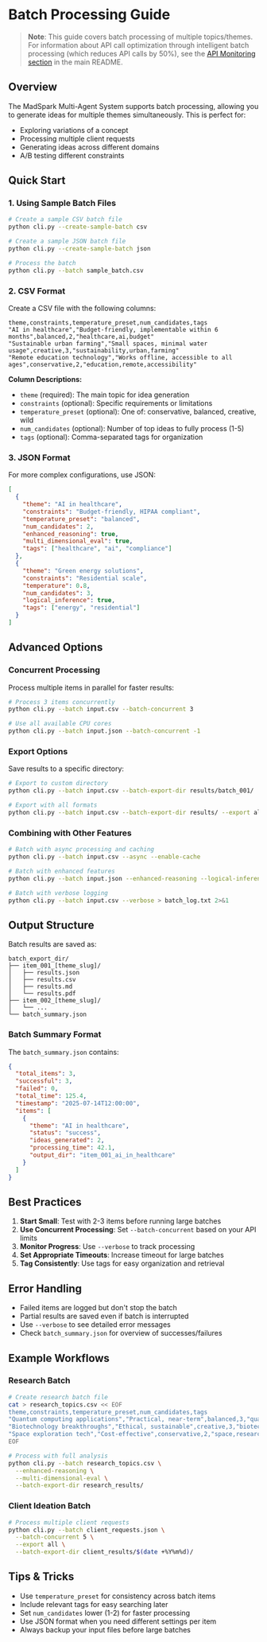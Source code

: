# Batch Processing Guide

> **Note**: This guide covers batch processing of multiple topics/themes. For information about API call optimization through intelligent batch processing (which reduces API calls by 50%), see the [API Monitoring section](../README.md#-batch-api-monitoring--cost-analysis) in the main README.

## Overview

The MadSpark Multi-Agent System supports batch processing, allowing you to generate ideas for multiple themes simultaneously. This is perfect for:
- Exploring variations of a concept
- Processing multiple client requests
- Generating ideas across different domains
- A/B testing different constraints

## Quick Start

### 1. Using Sample Batch Files

```bash
# Create a sample CSV batch file
python cli.py --create-sample-batch csv

# Create a sample JSON batch file  
python cli.py --create-sample-batch json

# Process the batch
python cli.py --batch sample_batch.csv
```

### 2. CSV Format

Create a CSV file with the following columns:

```csv
theme,constraints,temperature_preset,num_candidates,tags
"AI in healthcare","Budget-friendly, implementable within 6 months",balanced,2,"healthcare,ai,budget"
"Sustainable urban farming","Small spaces, minimal water usage",creative,3,"sustainability,urban,farming"
"Remote education technology","Works offline, accessible to all ages",conservative,2,"education,remote,accessibility"
```

**Column Descriptions:**
- `theme` (required): The main topic for idea generation
- `constraints` (optional): Specific requirements or limitations
- `temperature_preset` (optional): One of: conservative, balanced, creative, wild
- `num_candidates` (optional): Number of top ideas to fully process (1-5)
- `tags` (optional): Comma-separated tags for organization

### 3. JSON Format

For more complex configurations, use JSON:

```json
[
  {
    "theme": "AI in healthcare",
    "constraints": "Budget-friendly, HIPAA compliant",
    "temperature_preset": "balanced",
    "num_candidates": 2,
    "enhanced_reasoning": true,
    "multi_dimensional_eval": true,
    "tags": ["healthcare", "ai", "compliance"]
  },
  {
    "theme": "Green energy solutions",
    "constraints": "Residential scale",
    "temperature": 0.8,
    "num_candidates": 3,
    "logical_inference": true,
    "tags": ["energy", "residential"]
  }
]
```

## Advanced Options

### Concurrent Processing

Process multiple items in parallel for faster results:

```bash
# Process 3 items concurrently
python cli.py --batch input.csv --batch-concurrent 3

# Use all available CPU cores
python cli.py --batch input.json --batch-concurrent -1
```

### Export Options

Save results to a specific directory:

```bash
# Export to custom directory
python cli.py --batch input.csv --batch-export-dir results/batch_001/

# Export with all formats
python cli.py --batch input.csv --batch-export-dir results/ --export all
```

### Combining with Other Features

```bash
# Batch with async processing and caching
python cli.py --batch input.csv --async --enable-cache

# Batch with enhanced features
python cli.py --batch input.json --enhanced-reasoning --logical-inference

# Batch with verbose logging
python cli.py --batch input.csv --verbose > batch_log.txt 2>&1
```

## Output Structure

Batch results are saved as:
```
batch_export_dir/
├── item_001_[theme_slug]/
│   ├── results.json
│   ├── results.csv
│   ├── results.md
│   └── results.pdf
├── item_002_[theme_slug]/
│   └── ...
└── batch_summary.json
```

### Batch Summary Format

The `batch_summary.json` contains:
```json
{
  "total_items": 3,
  "successful": 3,
  "failed": 0,
  "total_time": 125.4,
  "timestamp": "2025-07-14T12:00:00",
  "items": [
    {
      "theme": "AI in healthcare",
      "status": "success",
      "ideas_generated": 2,
      "processing_time": 42.1,
      "output_dir": "item_001_ai_in_healthcare"
    }
  ]
}
```

## Best Practices

1. **Start Small**: Test with 2-3 items before running large batches
2. **Use Concurrent Processing**: Set `--batch-concurrent` based on your API limits
3. **Monitor Progress**: Use `--verbose` to track processing
4. **Set Appropriate Timeouts**: Increase timeout for large batches
5. **Tag Consistently**: Use tags for easy organization and retrieval

## Error Handling

- Failed items are logged but don't stop the batch
- Partial results are saved even if batch is interrupted
- Use `--verbose` to see detailed error messages
- Check `batch_summary.json` for overview of successes/failures

## Example Workflows

### Research Batch
```bash
# Create research batch file
cat > research_topics.csv << EOF
theme,constraints,temperature_preset,num_candidates,tags
"Quantum computing applications","Practical, near-term",balanced,3,"quantum,research"
"Biotechnology breakthroughs","Ethical, sustainable",creative,3,"biotech,research"
"Space exploration tech","Cost-effective",conservative,2,"space,research"
EOF

# Process with full analysis
python cli.py --batch research_topics.csv \
  --enhanced-reasoning \
  --multi-dimensional-eval \
  --batch-export-dir research_results/
```

### Client Ideation Batch
```bash
# Process multiple client requests
python cli.py --batch client_requests.json \
  --batch-concurrent 5 \
  --export all \
  --batch-export-dir client_results/$(date +%Y%m%d)/
```

## Tips & Tricks

- Use `temperature_preset` for consistency across batch items
- Include relevant tags for easy searching later
- Set `num_candidates` lower (1-2) for faster processing
- Use JSON format when you need different settings per item
- Always backup your input files before large batches